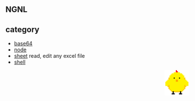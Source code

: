 ## NGNL

## category
- [base64](base64)
- [node](node)
- [sheet](sheet) read, edit any excel file
- [shell](shell)

<p align="end"><img width="69" src="jandan.svg"></p>
